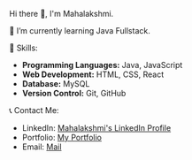 Hi there 👋, I'm Mahalakshmi.

🌱 I’m currently learning Java Fullstack.

🎯 Skills:

- **Programming Languages:** Java, JavaScript
- **Web Development:** HTML, CSS, React
- **Database:** MySQL
- **Version Control:** Git, GitHub

📞 Contact Me:

- LinkedIn: [Mahalakshmi's LinkedIn Profile](https://www.linkedin.com/in/mahalakshmi-b-s-098a92213)
- Portfolio: [My Portfolio](https://mahaps1008.github.io/portfolio/)
- Email: [Mail](mailto:youremail@example.com)
